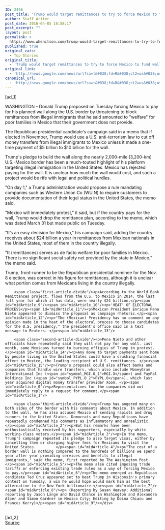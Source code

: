 ```yaml
---
ID: 2496
post_title: 'Trump would target remittances to try to force Mexico to fund wall &#8211; Reuters'
author: Staff Writer
post_date: 2016-04-05 16:58:17
post_excerpt: ""
layout: post
permalink: >
  https://www.whenitson.com/trump-would-target-remittances-to-try-to-force-mexico-to-fund-wall-reuters/
published: true
original_cats:
  - Top Stories
original_title:
  - 'Trump would target remittances to try to force Mexico to fund wall - Reuters'
original_link:
  - 'http://news.google.com/news/url?sa=t&#038;fd=R&#038;ct2=us&#038;usg=AFQjCNH3O9-QPDyPf0DY_liQ6yrLZhFoQQ&#038;clid=c3a7d30bb8a4878e06b80cf16b898331&#038;cid=52779076735025&#038;ei=p-4DV9DnNuv-wgHK-orIBQ&#038;url=http://www.reuters.com/article/us-usa-election-trump-wall-idUSKCN0X21CY'
canonical_url:
  - 'http://news.google.com/news/url?sa=t&#038;fd=R&#038;ct2=us&#038;usg=AFQjCNH3O9-QPDyPf0DY_liQ6yrLZhFoQQ&#038;clid=c3a7d30bb8a4878e06b80cf16b898331&#038;cid=52779076735025&#038;ei=p-4DV9DnNuv-wgHK-orIBQ&#038;url=http://www.reuters.com/article/us-usa-election-trump-wall-idUSKCN0X21CY'
---
```

 [ad_1]
<br><div id="articleText">
<span id="midArticle_start"/>

<span id="midArticle_0"/><span class="focusParagraph" readability="4"><p>WASHINGTON - Donald Trump proposed on Tuesday forcing Mexico to pay for his planned wall along the U.S. border by threatening to block remittances from illegal immigrants that he said amounted to  "welfare" for poor families in Mexico that their government does not provide.</p></span><span id="midArticle_1"/><p>The Republican presidential candidate's campaign said in a memo that if elected in November, Trump would use a U.S. anti-terrorism law to cut off money transfers from illegal immigrants to Mexico unless it made a one-time payment of $5 billion to $10 billion for the wall.</p><span id="midArticle_2"/><p>Trump's pledge to build the wall along the nearly 2,000-mile (3,200-km) U.S.-Mexico border has been a much-touted highlight of his platform targeting illegal immigration in the United States. Mexico has rejected paying for the wall. It is unclear how much the wall would cost, and such a project would be rife with legal and political hurdles.</p><span id="midArticle_3"/><p>"On day 1," a Trump administration would propose a rule mandating companies such as Western Union Co (<span id="symbol_WU.N_0">WU.N</span>) to require customers to provide documentation of their legal status in the United States, the memo said. </p><span id="midArticle_4"/><p>"Mexico will immediately protest," it said, but if the country pays for the wall, Trump would drop the remittance plan, according to the memo, which was dated March 31 but made public on Tuesday. </p><span id="midArticle_5"/><p>"It’s an easy decision for Mexico," his campaign said, adding the country receives about $24 billion a year in remittances from Mexican nationals in the United States, most of them in the country illegally.</p><span id="midArticle_6"/><p>"It (remittances) serves as de facto welfare for poor families in Mexico. There is no significant social safety net provided by the state in Mexico," the memo said. </p><span id="midArticle_7"/><p>Trump, front-runner to be the Republican presidential nominee for the  Nov. 8 election, was correct in his figure for remittances, although it is unclear what portion comes from Mexicans living in the country illegally.</p><span id="midArticle_8"/>
        
        <span class="first-article-divide"/><p>According to the World Bank Remittances project, flows from the U.S. to Mexico in 2014, the last full year for which it has data, were nearly $24 billion.</p><span id="midArticle_9"/><span id="midArticle_10"/><p>'HEAT' OF ELECTORAL PROCESS</p><span id="midArticle_11"/><p>Mexican President Enrique Pena Nieto appeared to dismiss the proposal as campaign rhetoric.</p><span id="midArticle_12"/><p>"The (Mexican) Presidency has no comment on any opinion made in the heat of the electoral process to choose candidates for the U.S. presidency," the president's office said in a text message to Reuters. </p><span id="midArticle_13"/>
        
        <span class="second-article-divide"/><p>Pena Nieto and other officials have repeatedly said they will not pay for any wall. Last month, some Mexicans turned to burning effigies of Trump in protest.</p><span id="midArticle_14"/><p>Any move to target payments sent home by people living in the United States could have a crushing financial effect in Mexico, the leading recipient of U.S. remittances. </p><span id="midArticle_15"/><p>Trump's proposal could also affect banks and companies that handle wire transfers, which also include MoneyGram International Inc (<span id="symbol_MGI.O_1">MGI.O</span>) and PayPal Holdings Inc (<span id="symbol_PYPL.O_2">PYPL.O</span>), which last year acquired digital money transfer provider Xoom. </p><span id="midArticle_0"/><p>Representatives for the companies did not immediately reply to a request for comment.</p><span id="midArticle_1"/>
        
        <span class="third-article-divide"/><p>Trump has angered many on both sides of the border with his comments about Mexico. In addition to the wall, he has also accused Mexico of sending rapists and drug runners to the United States. Democrats and many Republicans have repeatedly condemned his comments as inflammatory and unrealistic.  </p><span id="midArticle_2"/><p>But his remarks have been enthusiastically received by his supporters, especially by white working-class voters.</p><span id="midArticle_3"/><p>In the memo, Trump's campaign repeated its pledge to also target visas, either by cancelling them or charging higher fees for Mexicans to visit the United States.         </p><span id="midArticle_4"/><p>"The cost of a border wall is nothing compared to the hundreds of billions we spend year after year providing services and benefits to illegal immigrants," said the memo, first reported by The Washington Post. </p><span id="midArticle_5"/><p>The memo also cited imposing trade tariffs or enforcing existing trade rules as a way of forcing Mexico to pay.</p><span id="midArticle_6"/><p>The memo emerged as Republican candidate Ted Cruz appeared set to beat Trump in Wisconsin's primary contest on Tuesday, a win he would hope would mark him as the best alternative to the New York billionaire.</p><span id="midArticle_7"/><span id="midArticle_8"/><p> (Reporting by Susan Heavey; Additional reporting by Jason Lange and David Chance in Washington and Alexandra Alper and Simon Gardner in Mexico City; Editing by Doina Chiacu and Frances Kerry)</p><span id="midArticle_9"/></div>
<br>[ad_2]
<br><a href="http://news.google.com/news/url?sa=t&#038;fd=R&#038;ct2=us&#038;usg=AFQjCNH3O9-QPDyPf0DY_liQ6yrLZhFoQQ&#038;clid=c3a7d30bb8a4878e06b80cf16b898331&#038;cid=52779076735025&#038;ei=p-4DV9DnNuv-wgHK-orIBQ&#038;url=http://www.reuters.com/article/us-usa-election-trump-wall-idUSKCN0X21CY">Source </a>